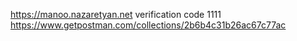 https://manoo.nazaretyan.net
verification code 1111
https://www.getpostman.com/collections/2b6b4c31b26ac67c77ac
